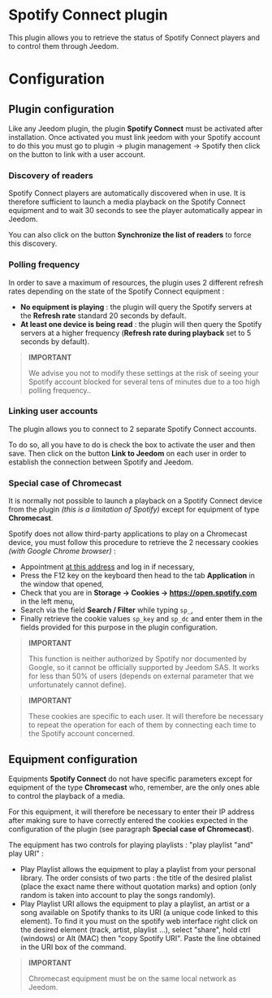 # Spotify Connect plugin

This plugin allows you to retrieve the status of Spotify Connect players and to control them through Jeedom.

# Configuration

## Plugin configuration

Like any Jeedom plugin, the plugin **Spotify Connect** must be activated after installation. Once activated you must link jeedom with your Spotify account to do this you must go to plugin -> plugin management -> Spotify then click on the button to link with a user account.

### Discovery of readers

Spotify Connect players are automatically discovered when in use. It is therefore sufficient to launch a media playback on the Spotify Connect equipment and to wait 30 seconds to see the player automatically appear in Jeedom.

You can also click on the button **Synchronize the list of readers** to force this discovery.

### Polling frequency

In order to save a maximum of resources, the plugin uses 2 different refresh rates depending on the state of the Spotify Connect equipment :

- **No equipment is playing** : the plugin will query the Spotify servers at the **Refresh rate** standard 20 seconds by default.
- **At least one device is being read** : the plugin will then query the Spotify servers at a higher frequency (**Refresh rate during playback** set to 5 seconds by default).

>**IMPORTANT**
>
>We advise you not to modify these settings at the risk of seeing your Spotify account blocked for several tens of minutes due to a too high polling frequency..

### Linking user accounts

The plugin allows you to connect to 2 separate Spotify Connect accounts.

To do so, all you have to do is check the box to activate the user and then save. Then click on the button **Link to Jeedom** on each user in order to establish the connection between Spotify and Jeedom.

### Special case of Chromecast

It is normally not possible to launch a playback on a Spotify Connect device from the plugin *(this is a limitation of Spotify)* except for equipment of type **Chromecast**.

Spotify does not allow third-party applications to play on a Chromecast device, you must follow this procedure to retrieve the 2 necessary cookies *(with Google Chrome browser)* :

- Appointment [at this address](https://open.spotify.com/) and log in if necessary,
- Press the F12 key on the keyboard then head to the tab **Application** in the window that opened,
- Check that you are in **Storage → Cookies → https://open.spotify.com** in the left menu,
- Search via the field **Search / Filter** while typing ``sp_``,
- Finally retrieve the cookie values ``sp_key`` and ``sp_dc`` and enter them in the fields provided for this purpose in the plugin configuration.

>**IMPORTANT**
>
>This function is neither authorized by Spotify nor documented by Google, so it cannot be officially supported by Jeedom SAS. It works for less than 50% of users (depends on external parameter that we unfortunately cannot define).

>**IMPORTANT**
>
>These cookies are specific to each user. It will therefore be necessary to repeat the operation for each of them by connecting each time to the Spotify account concerned.

## Equipment configuration

Equipments **Spotify Connect** do not have specific parameters except for equipment of the type **Chromecast** who, remember, are the only ones able to control the playback of a media.

For this equipment, it will therefore be necessary to enter their IP address after making sure to have correctly entered the cookies expected in the configuration of the plugin (see paragraph **Special case of Chromecast**).

The equipment has two controls for playing playlists : "play playlist "and" play URI" :

- Play Playlist allows the equipment to play a playlist from your personal library. The order consists of two parts : the title of the desired plalist (place the exact name there without quotation marks) and option (only random is taken into account to play the songs randomly).
- Play Playlist URI allows the equipment to play a playlist, an artist or a song available on Spotify thanks to its URI (a unique code linked to this element). To find it you must on the spotify web interface right click on the desired element (track, artist, playlist ...), select "share", hold ctrl (windows) or Alt (MAC) then "copy Spotify URI". Paste the line obtained in the URI box of the command.

>**IMPORTANT**
>
>Chromecast equipment must be on the same local network as Jeedom.
